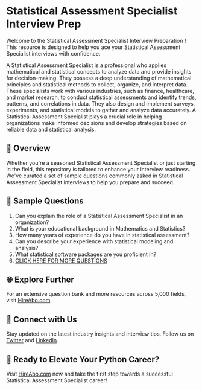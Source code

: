 # Statistical Assessment Specialist Interview Prep

Welcome to the Statistical Assessment Specialist Interview Preparation ! This resource is designed to help you ace your Statistical Assessment Specialist interviews with confidence.

A Statistical Assessment Specialist is a professional who applies mathematical and statistical concepts to analyze data and provide insights for decision-making. They possess a deep understanding of mathematical principles and statistical methods to collect, organize, and interpret data. These specialists work with various industries, such as finance, healthcare, and market research, to conduct statistical assessments and identify trends, patterns, and correlations in data. They also design and implement surveys, experiments, and statistical models to gather and analyze data accurately. A Statistical Assessment Specialist plays a crucial role in helping organizations make informed decisions and develop strategies based on reliable data and statistical analysis.

## 🚀 Overview

Whether you're a seasoned Statistical Assessment Specialist or just starting in the field, this repository is tailored to enhance your interview readiness. We've curated a set of sample questions commonly asked in Statistical Assessment Specialist interviews to help you prepare and succeed.

## 📝 Sample Questions

1. Can you explain the role of a Statistical Assessment Specialist in an organization?
2. What is your educational background in Mathematics and Statistics?
3. How many years of experience do you have in statistical assessment?
4. Can you describe your experience with statistical modeling and analysis?
5. What statistical software packages are you proficient in?
6. [CLICK HERE FOR MORE QUESTIONS](https://hireabo.com/job/19_1_34/Statistical%20Assessment%20Specialist)

## 🌐 Explore Further

For an extensive question bank and more resources across 5,000 fields, visit [HireAbo.com](https://www.hireabo.com).

## 📱 Connect with Us

Stay updated on the latest industry insights and interview tips. Follow us on [Twitter](https://twitter.com/hireabo) and [LinkedIn](https://www.linkedin.com/in/hire-abo-3609972a8/).

## 🚀 Ready to Elevate Your Python Career?

Visit [HireAbo.com](https://www.hireabo.com) now and take the first step towards a successful Statistical Assessment Specialist career!